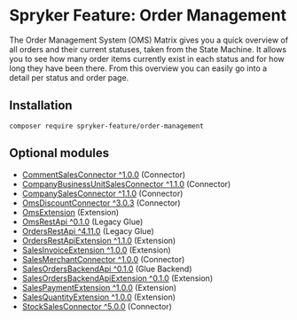 # Spryker Feature: Order Management

The Order Management System (OMS) Matrix gives you a quick overview of all orders and their current statuses, taken from the State Machine. It allows you to see how many order items currently exist in each status and for how long they have been there. From this overview you can easily go into a detail per status and order page.

## Installation

```
composer require spryker-feature/order-management
```

## Optional modules
- [CommentSalesConnector ^1.0.0](https://github.com/spryker/comment-sales-connector) (Connector)
- [CompanyBusinessUnitSalesConnector ^1.1.0](https://github.com/spryker/company-business-unit-sales-connector) (Connector)
- [CompanySalesConnector ^1.1.0](https://github.com/spryker/company-sales-connector) (Connector)
- [OmsDiscountConnector ^3.0.3](https://github.com/spryker/oms-discount-connector) (Connector)
- [OmsExtension](https://github.com/spryker/oms-extension) (Extension)
- [OmsRestApi ^0.1.0](https://github.com/spryker/oms-rest-api) (Legacy Glue)
- [OrdersRestApi ^4.11.0](https://github.com/spryker/orders-rest-api) (Legacy Glue)
- [OrdersRestApiExtension ^1.1.0](https://github.com/spryker/orders-rest-api-extension) (Extension)
- [SalesInvoiceExtension ^1.0.0](https://github.com/spryker/sales-invoice-extension) (Extension)
- [SalesMerchantConnector ^1.0.0](https://github.com/spryker/sales-merchant-connector) (Connector)
- [SalesOrdersBackendApi ^0.1.0](https://github.com/spryker/sales-orders-backend-api) (Glue Backend)
- [SalesOrdersBackendApiExtension ^0.1.0](https://github.com/spryker/sales-orders-backend-api-extension) (Extension)
- [SalesPaymentExtension ^1.0.0](https://github.com/spryker/sales-payment-extension) (Extension)
- [SalesQuantityExtension ^1.0.0](https://github.com/spryker/sales-quantity-extension) (Extension)
- [StockSalesConnector ^5.0.0](https://github.com/spryker/stock-sales-connector) (Connector)
